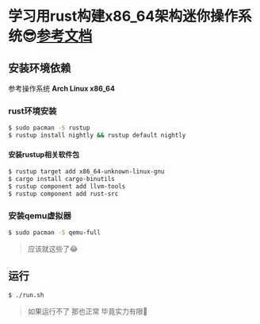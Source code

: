# 学习用rust构建x86_64架构迷你操作系统😎[参考文档](https://os.phil-opp.com/zh-CN/)



## 安装环境依赖

参考操作系统 **Arch Linux x86_64**

### rust环境安装

```sh
$ sudo pacman -S rustup
$ rustup install nightly && rustup default nightly
```

#### 安装rustup相关软件包

```sh
$ rustup target add x86_64-unknown-linux-gnu
$ cargo install cargo-binutils
$ rustup component add llvm-tools
$ rustup component add rust-src
```

### 安装qemu虚拟器

```sh
$ sudo pacman -S qemu-full
```

> 应该就这些了😂



## 运行

```sh
$ ./run.sh
```

> 如果运行不了 那也正常 毕竟实力有限🤪
